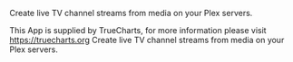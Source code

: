 Create live TV channel streams from media on your Plex servers.

This App is supplied by TrueCharts, for more information please visit https://truecharts.org
Create live TV channel streams from media on your Plex servers.
